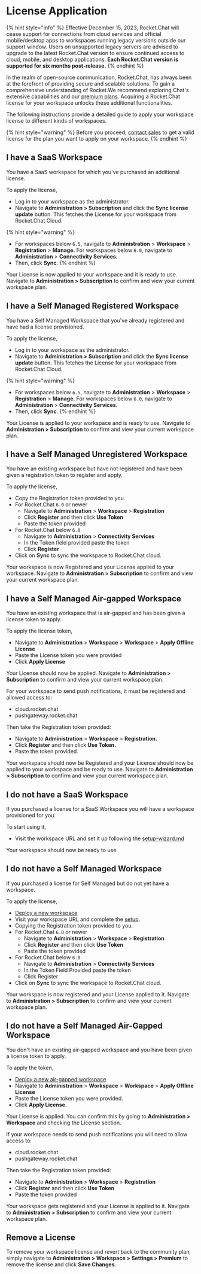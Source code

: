 # License Application

{% hint style="info" %}
Effective December 15, 2023, Rocket.Chat will cease support for connections from cloud services and official mobile/desktop apps to workspaces running legacy versions outside our support window. Users on unsupported legacy servers are advised to upgrade to the latest Rocket.Chat version to ensure continued access to cloud, mobile, and desktop applications. **Each Rocket.Chat version is supported for six months post-release.**
{% endhint %}

In the realm of open-source communication, Rocket.Chat, has always been at the forefront of providing secure and scalable solutions. To gain a comprehensive understanding of Rocket.We recommend exploring Chat's extensive capabilities and our [premium plans](https://www.rocket.chat/pricing). Acquiring a Rocket.Chat license for your workspace unlocks these additional functionalities.&#x20;

The following instructions provide a detailed guide to apply your workspace license to different kinds of workspaces.

{% hint style="warning" %}
Before you proceed, [contact sales](https://www.rocket.chat/sales-contact) to get a valid license for the plan you want to apply on your workspace.
{% endhint %}

## I have a SaaS Workspace&#x20;

You have a SaaS workspace for which you've purchased an additional license.

To apply the license,

* Log in to your workspace as the administrator.
* Navigate to **Administration > Subscription** and click the **Sync license update** button. This fetches the License for your workspace from Rocket.Chat Cloud.

{% hint style="warning" %}
* For workspaces below `6.5`, navigate to **Administration** > **Workspace** > **Registration** > **Manage.** For workspaces below `6.0`, navigate to   **Administration** > **Connectivity Services**.
* Then, click **Sync**.
{% endhint %}

Your License is now applied to your workspace and it is ready to use. Navigate to **Administration > Subscription** to confirm and view your current workspace plan.

## I have a Self Managed Registered Workspace&#x20;

You have a Self Managed Workspace that you've already registered and have had a license provisioned.

To apply the license,

* Log in to your workspace as the administrator.
* Navigate to **Administration > Subscription** and click the **Sync license update** button. This fetches the License for your workspace from Rocket.Chat Cloud.

{% hint style="warning" %}
* For workspaces below `6.5`, navigate to **Administration** > **Workspace** > **Registration** > **Manage.** For workspaces below `6.0`, navigate to   **Administration** > **Connectivity Services**.
* Then, click **Sync**.
{% endhint %}

Your License is applied to your workspace and is ready to use. Navigate to **Administration > Subscription** to confirm and view your current workspace plan.

## I have a Self Managed Unregistered Workspace

You have an existing workspace but have not registered and have been given a registration token to register and apply.

To apply the license,

* Copy the Registration token provided to you.
* For Rocket.Chat `6.0` or newer
  * Navigate to **Administration** > **Workspace** > **Registration**
  * Click **Register** and then click **Use Token**&#x20;
  * Paste the token provided
* For Rocket.Chat below `6.0`&#x20;
  * Navigate to **Administration** > **Connectivity Services**
  * In the Token field provided paste the token
  * Click **Register**
* Click on **Sync** to sync the workspace to Rocket.Chat cloud.

Your workspace is now Registered and your License applied to your workspace.  Navigate to **Administration > Subscription** to confirm and view your current workspace plan.

## I have a Self Managed Air-gapped Workspace&#x20;

You have an existing workspace that is air-gapped and has been given a license token to apply.

To apply the license token,

* Navigate to **Administration** > **Workspace** > **Workspace** > **Apply Offline License**
* Paste the License token you were provided
* Click **Apply License**

Your License should now be applied. Navigate to **Administration > Subscription** to confirm and view your current workspace plan.

For your workspace to send push notifications, it must be registered and allowed access to:

* cloud.rocket.chat
* pushgateway.rocket.chat

Then take the Registration token provided:

* Navigate to **Administration** > **Workspace** > **Registration.**
* Click **Register** and then click **Use Token.**
* Paste the token provided.

Your workspace should now be Registered and your License should now be applied to your workspace and be ready to use.  Navigate to **Administration > Subscription** to confirm and view your current workspace plan.

## I do not have a SaaS Workspace

If you purchased a license for a SaaS Workspace you will have a workspace provisioned for you. &#x20;

To start using it,

* Visit the workspace URL and set it up following the [setup-wizard.md](../use-rocket.chat/workspace-administration/settings/setup-wizard.md "mention")

Your workspace should now be ready to use.

## I do not have a Self Managed Workspace

If you purchased a license for Self Managed but do not yet have a workspace.

To apply the license,

* [Deploy a new workspace](../deploy/deploy-rocket.chat/)
* Visit your workspace URL and complete the [setup](../use-rocket.chat/workspace-administration/settings/setup-wizard.md).
* Copying the Registration token provided to you.
* For Rocket.Chat `6.0` or newer
  * Navigate to **Administration** > **Workspace** > **Registration**
  * Click **Register** and then click **Use Token**&#x20;
  * Paste the token provided
* For Rocket.Chat below `6.0`&#x20;
  * Navigate to **Administration** > **Connectivity Services**
  * In the Token Field Provided paste the token
  * Click Register
* Click on **Sync** to sync the workspace to Rocket.Chat cloud.

Your workspace is now registered and your License applied to it.  Navigate to **Administration > Subscription** to confirm and view your current workspace plan.

## I do not have a Self Managed Air-Gapped Workspace

You don't have an existing air-gapped workspace and you have been given a license token to apply.

To apply the token,

* [Deploy a new air-gapped workspace](rocket.chat-air-gapped-deployment/)&#x20;
* Navigate to **Administration** > **Workspace** > **Workspace** > **Apply Offline License**
* Paste the License token you were provided.
* Click **Apply License.**

Your License is applied. You can confirm this by going to **Administration > Workspace** and checking the License section.

If your workspace needs to send push notifications you will need to allow access to:

* cloud.rocket.chat
* pushgateway.rocket.chat

Then take the Registration token provided:

* Navigate to **Administration** > **Workspace** > **Registration**
* Click **Register** and then click **Use Token**&#x20;
* Paste the token provided

Your workspace gets registered and your License is applied to it. Navigate to **Administration > Subscription** to confirm and view your current workspace plan.

## Remove a License

To remove your workspace license and revert back to the community plan, simply navigate to **Administration > Workspace > Settings > Premium** to remove the license and click **Save Changes**.
